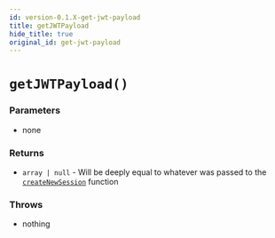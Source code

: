 ```yaml
---
id: version-0.1.X-get-jwt-payload
title: getJWTPayload
hide_title: true
original_id: get-jwt-payload
---
```


# `getJWTPayload()`

### Parameters
- none

### Returns
- `array | null` - Will be deeply equal to whatever was passed to the [`createNewSession`](../create-new-session) function

### Throws
- nothing